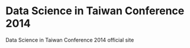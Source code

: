 Data Science in Taiwan Conference 2014
==========

Data Science in Taiwan Conference 2014 official site

